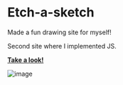 # Etch-a-sketch

Made a fun drawing site for myself!

Second site where I implemented JS.

**[Take a look!](https://jiritrinh.github.io/Etch-a-sketch/)**

![image](https://user-images.githubusercontent.com/82679505/177889861-c18ba3f1-7596-4d78-8264-2fd62bb2579e.png)








